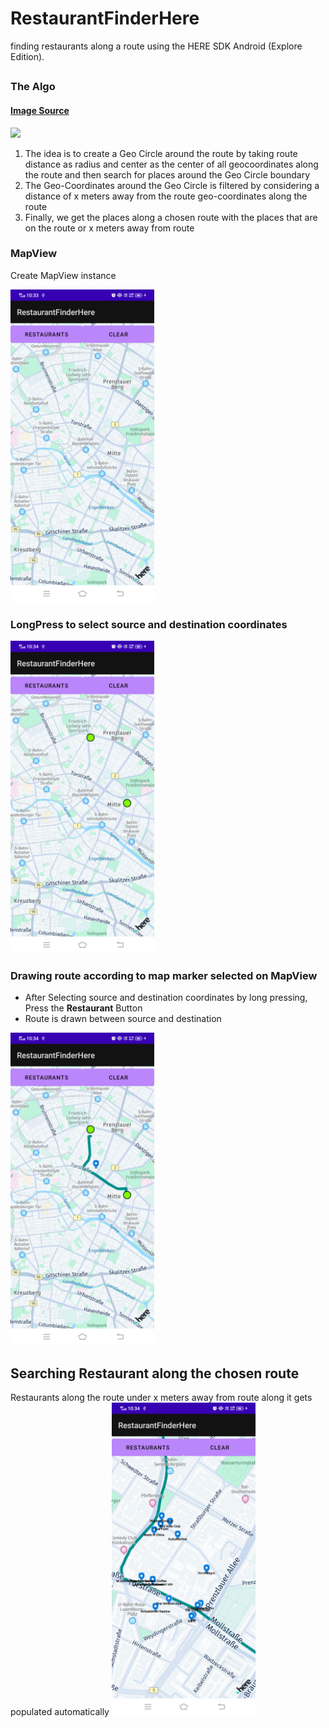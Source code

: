 # RestaurantFinderHere
 finding restaurants along a route using the HERE SDK Android (Explore Edition).
## 

### The Algo
####  [Image Source](https://upload.wikimedia.org/wikipedia/commons/thumb/7/7a/3D_Convex_Hull.tiff/lossless-page1-330px-3D_Convex_Hull.tiff.png)
<img src="https://upload.wikimedia.org/wikipedia/commons/thumb/7/7a/3D_Convex_Hull.tiff/lossless-page1-330px-3D_Convex_Hull.tiff.png" height="250">

 1. The idea is to create a Geo Circle around the route by taking route distance as radius and center as the center of all geocoordinates along the route
and then search for places around the Geo Circle boundary
 2. The Geo-Coordinates around the Geo Circle is filtered by considering a distance of x meters away from the route geo-coordinates along the route
 3. Finally, we get the places along a chosen route with the places that are on the route or x meters away from route

### MapView

Create MapView instance

<img src="https://raw.githubusercontent.com/abhiditi/RestaurantFinderHere/main/app/images/device-2021-08-15-223047.png" height="500">

### LongPress to select source and destination coordinates
<img src="https://raw.githubusercontent.com/abhiditi/RestaurantFinderHere/main/app/images/device-2021-08-15-223112.png" height="500">

### Drawing route according to map marker selected on MapView

- After Selecting source and destination coordinates by long pressing, Press the **Restaurant** Button
- Route is drawn between source and destination

<img src="https://raw.githubusercontent.com/abhiditi/RestaurantFinderHere/main/app/images/device-2021-08-15-223129.png" height="500">

## Searching Restaurant along the chosen route
Restaurants along the route under x meters away from route along it gets populated automatically
<img src="https://raw.githubusercontent.com/abhiditi/RestaurantFinderHere/main/app/images/device-2021-08-15-223148.png" height="500">

